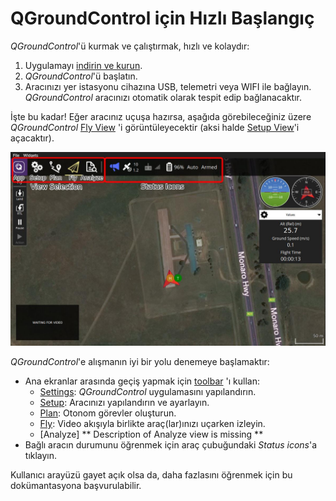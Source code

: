 # QGroundControl için Hızlı Başlangıç

*QGroundControl*'ü kurmak ve çalıştırmak, hızlı ve kolaydır:

1. Uygulamayı [indirin ve kurun](../getting_started/download_and_install.md).
2. *QGroundControl*'ü başlatın. 
3. Aracınızı yer istasyonu cihazına USB, telemetri veya WIFI ile bağlayın. *QGroundControl* aracınızı otomatik olarak tespit edip bağlanacaktır.

İşte bu kadar! Eğer aracınız uçuşa hazırsa, aşağıda görebileceğiniz üzere *QGroundControl* [Fly View](../FlyView/FlyView.md) 'i görüntüleyecektir (aksi halde [Setup View](../SetupView/SetupView.md)'i açacaktır).

![](../../../assets/quickstart/fly_view_connected_vehicle.jpg)

*QGroundControl*'e alışmanın iyi bir yolu denemeye başlamaktır:

- Ana ekranlar arasında geçiş yapmak için [toolbar](../toolbar/toolbar.md) 'ı kullan: 
  - [Settings](../SettingsView/SettingsView.md): *QGroundControl* uygulamasını yapılandırın.
  - [Setup](../SetupView/SetupView.md): Aracınızı yapılandırın ve ayarlayın.
  - [Plan](../PlanView/PlanView.md): Otonom görevler oluşturun.
  - [Fly](../FlyView/FlyView.md): Video akışıyla birlikte araç(lar)ınızı uçarken izleyin.
  - [Analyze] ** Description of Analyze view is missing **
- Bağlı aracın durumunu öğrenmek için araç çubuğundaki *Status icons*'a tıklayın. 

Kullanıcı arayüzü gayet açık olsa da, daha fazlasını öğrenmek için bu dokümantasyona başvurulabilir.